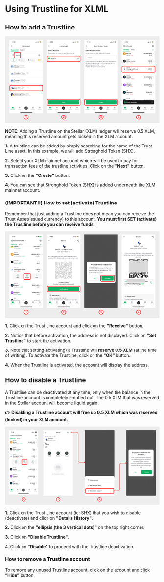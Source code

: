 # Using Trustline for XLML

## How to add a Trustline <a href="#id-6901" id="id-6901"></a>

<div align="left"><img src="../../../.gitbook/assets/42.png" alt=""></div>

**NOTE**: Adding a Trustline on the Stellar (XLM) ledger will reserve 0.5 XLM, meaning this reserved amount gets locked in the XLM account.

**1.** A trustline can be added by simply searching for the name of the Trust Line asset. In this example, we will add Stronghold Token (SHX).

**2.** Select your XLM mainnet account which will be used to pay for transaction fees of the trustline activities. Click on the **"Next"** button.

**3.** Click on the **"Create"** button.

**4.** You can see that Stronghold Token (SHX) is added underneath the XLM mainnet account.

### (IMPORTANT!!) How to set (activate) Trustline <a href="#id-5025" id="id-5025"></a>

Remember that just adding a Trustline does not mean you can receive the Trust Asset(issued currency) to this account. **You must first SET (activate) the Trustline before you can receive funds**.

<div align="left"><img src="../../../.gitbook/assets/43.png" alt=""></div>

**1.** Click on the Trust Line account and click on the **"Receive"** button.

**2.** Notice that before activation, the address is not displayed. Click on **"Set Trustline"** to start the activation.

**3.** Note that setting(activating) a Trustline will **reserve 0.5 XLM** (at the time of writing). To activate the Trustline, click on the **"OK"** button.

**4.** When the Trustline is activated, the account will display the address.

## How to disable a Trustline <a href="#id-6912" id="id-6912"></a>

A Trustline can be deactivated at any time, only when the balance in the Trustline account is completely emptied out. The 0.5 XLM that was reserved in the Stellar account will become liquid again.

**👉 Disabling a Trustline account will free up 0.5 XLM which was reserved (locked) in your XLM account.**

<div align="left"><img src="../../../.gitbook/assets/44.png" alt=""></div>

**1.** Click on the Trust Line account (ie: SHX) that you wish to disable (deactivate) and click on **"Details History"**.

**2.** Click on the **"ellipsis (the 3 vertical dots)"** on the top right corner.

**3.** Click on **"Disable Trustline"**.

4\. Click on **"Disable"** to proceed with the Trustline deactivation.

### How to remove a Trustline account <a href="#id-08b8" id="id-08b8"></a>

To remove any unused Trustline account, click on the account and click **“Hide”** button.
